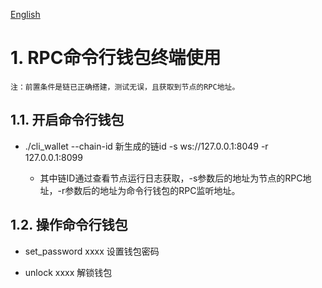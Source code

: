 [English](https://github.com/Cocos-BCX/cocos-bcx-node-bin/blob/master/cli/testnet/README.md "English")

# 1. RPC命令行钱包终端使用
    注：前置条件是链已正确搭建，测试无误，且获取到节点的RPC地址。

## 1.1.	开启命令行钱包

* ./cli_wallet --chain-id 新生成的链id -s ws://127.0.0.1:8049  -r  127.0.0.1:8099
    
  * 其中链ID通过查看节点运行日志获取，-s参数后的地址为节点的RPC地址，-r参数后的地址为命令行钱包的RPC监听地址。

## 1.2.	操作命令行钱包

* set_password xxxx 设置钱包密码
    
* unlock xxxx 解锁钱包

